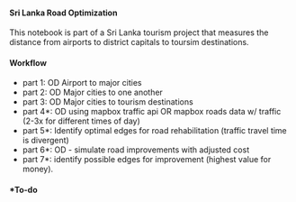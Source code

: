 #### Sri Lanka Road Optimization
This notebook is part of a Sri Lanka tourism project that measures the distance from airports to district capitals to toursim destinations. 

#### Workflow
- part 1: OD Airport to major cities
- part 2: OD Major cities to one another
- part 3: OD Major cities to tourism destinations
- part 4*: OD using mapbox traffic api OR mapbox roads data w/ traffic (2-3x for different times of day)
- part 5*: Identify optimal edges for road rehabilitation (traffic travel time is divergent)
- part 6*: OD - simulate road improvements with adjusted cost
- part 7*: identify possible edges for improvement (highest value for money). 
#### *To-do
